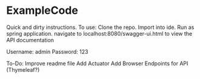 # ExampleCode
Quick and dirty instructions.
To use:
Clone the repo.
Import into ide.
Run as spring application.
navigate to localhost:8080/swagger-ui.html to view the API documentation

Username: admin
Password: 123

To-Do:
Improve readme file
Add Actuator
Add Browser Endpoints for API  (Thymeleaf?)

